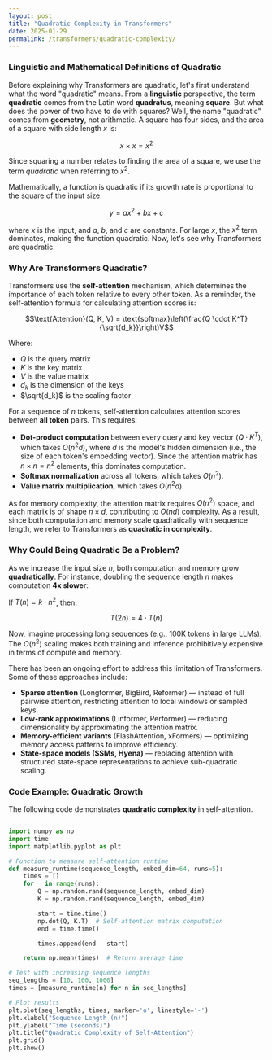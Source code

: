 ```yaml
---
layout: post
title: "Quadratic Complexity in Transformers"
date: 2025-01-29
permalink: /transformers/quadratic-complexity/
---
```


### Linguistic and Mathematical Definitions of Quadratic

Before explaining why Transformers are quadratic, let's first understand what the word "quadratic" means. From a **linguistic** perspective, the term **quadratic** comes from the Latin word **quadratus**, meaning **square**. But what does the power of two have to do with squares? Well, the name "quadratic" comes from **geometry**, not arithmetic. A square has four sides, and the area of a square with side length $x$ is:

$$x \times x = x^2$$

Since squaring a number relates to finding the area of a square, we use the term *quadratic* when referring to $x^2$.

Mathematically, a function is quadratic if its growth rate is proportional to the square of the input size:

$$y = ax^2 + bx + c$$

where $x$ is the input, and $a$, $b$, and $c$ are constants. For large $x$, the $x^2$ term dominates, making the function quadratic. Now, let's see why Transformers are quadratic.

### Why Are Transformers Quadratic?  

Transformers use the **self-attention** mechanism, which determines the importance of each token relative to every other token. As a reminder, the self-attention formula for calculating attention scores is:

$$\text{Attention}(Q, K, V) = \text{softmax}\left(\frac{Q \cdot K^T}{\sqrt{d_k}}\right)V$$  

Where:  

- $Q$ is the query matrix  
- $K$ is the key matrix  
- $V$ is the value matrix  
- $d_k$ is the dimension of the keys  
- $\sqrt{d_k}$ is the scaling factor  

For a sequence of $n$ tokens, self-attention calculates attention scores between **all token** pairs. This requires:

- **Dot-product computation** between every query and key vector ($Q \cdot K^T$), which takes $O(n^2 d)$, where $d$ is the model's hidden dimension (i.e., the size of each token's embedding vector). Since the attention matrix has $n \times n = n^2$ elements, this dominates computation.
- **Softmax normalization** across all tokens, which takes $O(n^2)$.
- **Value matrix multiplication**, which takes $O(n^2 d)$.

As for memory complexity, the attention matrix requires $O(n^2)$ space, and each matrix is of shape $n \times d$, contributing to $O(nd)$ complexity. As a result, since both computation and memory scale quadratically with sequence length, we refer to Transformers as **quadratic in complexity**.

### Why Could Being Quadratic Be a Problem?

As we increase the input size $n$, both computation and memory grow **quadratically**. For instance, doubling the sequence length $n$ makes computation **4x slower**: 

If $T(n) = k \cdot n^2$, then:

$$T(2n) = 4 \cdot T(n)$$

Now, imagine processing long sequences (e.g., 100K tokens in large LLMs). The $O(n^2)$ scaling makes both training and inference prohibitively expensive in terms of compute and memory.

There has been an ongoing effort to address this limitation of Transformers. Some of these approaches include:

- **Sparse attention** (Longformer, BigBird, Reformer) — instead of full pairwise attention, restricting attention to local windows or sampled keys.
- **Low-rank approximations** (Linformer, Performer) — reducing dimensionality by approximating the attention matrix.
- **Memory-efficient variants** (FlashAttention, xFormers) — optimizing memory access patterns to improve efficiency.
- **State-space models (SSMs, Hyena)** — replacing attention with structured state-space representations to achieve sub-quadratic scaling.

### Code Example: Quadratic Growth  

The following code demonstrates **quadratic complexity** in self-attention.  

```python

import numpy as np
import time
import matplotlib.pyplot as plt    

# Function to measure self-attention runtime
def measure_runtime(sequence_length, embed_dim=64, runs=5):    
    times = []
    for _ in range(runs):
        Q = np.random.rand(sequence_length, embed_dim)
        K = np.random.rand(sequence_length, embed_dim)    

        start = time.time()
        np.dot(Q, K.T)  # Self-attention matrix computation
        end = time.time()

        times.append(end - start)    

    return np.mean(times)  # Return average time    

# Test with increasing sequence lengths
seq_lengths = [10, 100, 1000]
times = [measure_runtime(n) for n in seq_lengths]    

# Plot results
plt.plot(seq_lengths, times, marker='o', linestyle='-')
plt.xlabel("Sequence Length (n)")
plt.ylabel("Time (seconds)")
plt.title("Quadratic Complexity of Self-Attention")
plt.grid()
plt.show()
```
